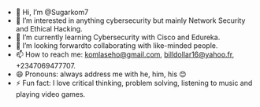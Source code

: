 - 👋 Hi, I’m @Sugarkom7
- 👀 I’m interested in anything cybersecurity but mainly Network Security and Ethical Hacking.
- 🌱 I’m currently learning Cybersecurity with Cisco and Edureka.
- 💞️ I’m looking forwardto collaborating with like-minded people.
- 📫 How to reach me: komlaseho@gmail.com, billdollar16@yahoo.fr, +2347069477707.
- 😄 Pronouns: always address me with he, him, his 😊
- ⚡ Fun fact: I love critical thinking, problem solving, listening to music and playing video games. 

<!---
Sugarkom7/Sugarkom7 is a ✨ special ✨ repository because its `README.md` (this file) appears on your GitHub profile.
You can click the Preview link to take a look at your changes.
--->
